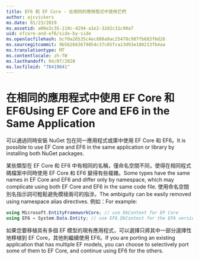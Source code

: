 ```yaml
---
title: EF6 和 EF Core - 在相同的應用程式中使用它們
author: ajcvickers
ms.date: 01/23/2019
ms.assetid: a06e3c35-110c-4294-a1e2-32d2c31c90a7
uid: efcore-and-ef6/side-by-side
ms.openlocfilehash: bcf0a26535c4ec880a9ac25478c987fb683f6d26
ms.sourcegitcommit: 9b562663679854c37c05fca13d93e180213fb4aa
ms.translationtype: MT
ms.contentlocale: zh-TW
ms.lasthandoff: 04/07/2020
ms.locfileid: "78419641"
---
```

# <a name="using-ef-core-and-ef6-in-the-same-application"></a><span data-ttu-id="55cad-102">在相同的應用程式中使用 EF Core 和 EF6</span><span class="sxs-lookup"><span data-stu-id="55cad-102">Using EF Core and EF6 in the Same Application</span></span>

<span data-ttu-id="55cad-103">可以通過同時安裝 NuGet 包在同一應用程式或庫中使用 EF Core 和 EF6。</span><span class="sxs-lookup"><span data-stu-id="55cad-103">It is possible to use EF Core and EF6 in the same application or library by installing both NuGet packages.</span></span>

<span data-ttu-id="55cad-104">某些類型在 EF Core 和 EF6 中有相同的名稱，僅命名空間不同，使得在相同程式碼檔案中同時使用 EF Core 和 EF6 變得有些複雜。</span><span class="sxs-lookup"><span data-stu-id="55cad-104">Some types have the same names in EF Core and EF6 and differ only by namespace, which may complicate using both EF Core and EF6 in the same code file.</span></span> <span data-ttu-id="55cad-105">使用命名空間別名指示詞可輕鬆避免模稜兩可的指涉。</span><span class="sxs-lookup"><span data-stu-id="55cad-105">The ambiguity can be easily removed using namespace alias directives.</span></span> <span data-ttu-id="55cad-106">例如：</span><span class="sxs-lookup"><span data-stu-id="55cad-106">For example:</span></span>

``` csharp
using Microsoft.EntityFrameworkCore; // use DbContext for EF Core
using EF6 = System.Data.Entity; // use EF6.DbContext for the EF6 version
```

<span data-ttu-id="55cad-107">如果您要移植具有多個 EF 模型的現有應用程式，可以選擇只將其中一部分選擇性地移植到 EF Core，其他則繼續使用 EF6。</span><span class="sxs-lookup"><span data-stu-id="55cad-107">If you are porting an existing application that has multiple EF models, you can choose to selectively port some of them to EF Core, and continue using EF6 for the others.</span></span>
